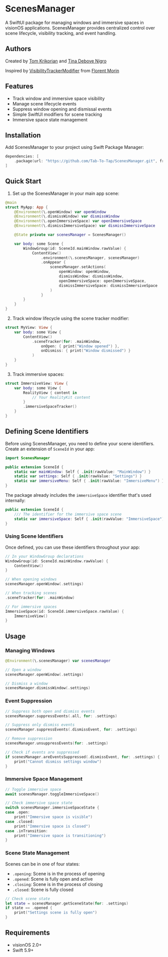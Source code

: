 # ScenesManager

A SwiftUI package for managing windows and immersive spaces in visionOS applications. ScenesManager provides centralized control over scene lifecycle, visibility tracking, and event handling.

## Authors

Created by [Tom Krikorian](https://github.com/tomkrikorian) and [Tina Debove Nigro](https://github.com/tinanigro)

Inspired by [VisibilityTrackerModifier](https://gist.github.com/florentmorin/a462293c9db7f74092aa8775a056398a) from [Florent Morin](https://github.com/florentmorin)

## Features

- Track window and immersive space visibility
- Manage scene lifecycle events
- Suppress window opening and dismissal events
- Simple SwiftUI modifiers for scene tracking
- Immersive space state management

## Installation

Add ScenesManager to your project using Swift Package Manager:

```swift
dependencies: [
    .package(url: "https://github.com/Tab-To-Tap/ScenesManager.git", from: "1.0.0")
]
```

## Quick Start

1. Set up the ScenesManager in your main app scene:

```swift
@main
struct MyApp: App {
    @Environment(\.openWindow) var openWindow   
    @Environment(\.dismissWindow) var dismissWindow
    @Environment(\.openImmersiveSpace) var openImmersiveSpace
    @Environment(\.dismissImmersiveSpace) var dismissImmersiveSpace

    @State private var scenesManager = ScenesManager()

    var body: some Scene {
        WindowGroup(id: SceneId.mainWindow.rawValue) {
            ContentView()
                .environment(\.scenesManager, scenesManager)
                .onAppear {
                    scenesManager.setActions(
                        openWindow: openWindow,
                        dismissWindow: dismissWindow,
                        openImmersiveSpace: openImmersiveSpace,
                        dismissImmersiveSpace: dismissImmersiveSpace
                    )
                }
        }
    }
}
```

2. Track window lifecycle using the scene tracker modifier:

```swift
struct MyView: View {
    var body: some View {
        ContentView()
            .sceneTracker(for: .mainWindow, 
                onOpen: { print("Window opened") },
                onDismiss: { print("Window dismissed") }
            )
    }
}
```

3. Track immersive spaces:

```swift
struct ImmersiveView: View {
    var body: some View {
        RealityView { content in
            // Your RealityKit content
        }
        .immersiveSpaceTracker()
    }
}
```

## Defining Scene Identifiers

Before using ScenesManager, you need to define your scene identifiers. Create an extension of `SceneId` in your app:

```swift
import ScenesManager

public extension SceneId {
    static var mainWindow: Self { .init(rawValue: "MainWindow") }
    static var settings: Self { .init(rawValue: "Settings") }
    static var immersiveMenu: Self { .init(rawValue: "ImmersiveMenu") }
}
```

The package already includes the `immersiveSpace` identifier that's used internally:

```swift
public extension SceneId {
    /// The identifier for the immersive space scene
    static var immersiveSpace: Self { .init(rawValue: "ImmersiveSpace") }
}
```

### Using Scene Identifiers

Once defined, you can use these identifiers throughout your app:

```swift
// In your WindowGroup declarations
WindowGroup(id: SceneId.mainWindow.rawValue) {
    ContentView()
}

// When opening windows
scenesManager.openWindow(.settings)

// When tracking scenes
.sceneTracker(for: .mainWindow)

// For immersive spaces
ImmersiveSpace(id: SceneId.immersiveSpace.rawValue) {
    ImmersiveView()
}
```

## Usage

### Managing Windows

```swift
@Environment(\.scenesManager) var scenesManager

// Open a window
scenesManager.openWindow(.settings)

// Dismiss a window
scenesManager.dismissWindow(.settings)
```

### Event Suppression

```swift
// Suppress both open and dismiss events
scenesManager.suppressEvents(.all, for: .settings)

// Suppress only dismiss events
scenesManager.suppressEvents(.dismissEvent, for: .settings)

// Remove suppression
scenesManager.unsuppressEvents(for: .settings)

// Check if events are suppressed
if scenesManager.areEventsSuppressed(.dismissEvent, for: .settings) {
    print("Cannot dismiss settings window")
}
```

### Immersive Space Management

```swift
// Toggle immersive space
await scenesManager.toggleImmersiveSpace()

// Check immersive space state
switch scenesManager.immersiveSpaceState {
case .open:
    print("Immersive space is visible")
case .closed:
    print("Immersive space is closed")
case .inTransition:
    print("Immersive space is transitioning")
}
```

### Scene State Management

Scenes can be in one of four states:
- `.opening`: Scene is in the process of opening
- `.opened`: Scene is fully open and active
- `.closing`: Scene is in the process of closing
- `.closed`: Scene is fully closed

```swift
// Check scene state
let state = scenesManager.getSceneState(for: .settings)
if state == .opened {
    print("Settings scene is fully open")
}
```

## Requirements

- visionOS 2.0+
- Swift 5.9+
